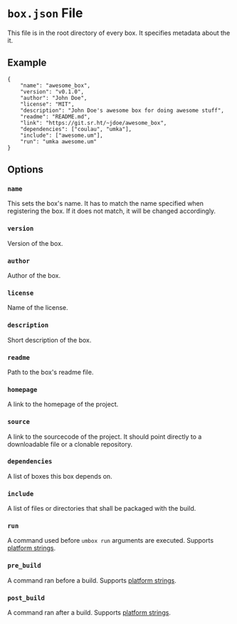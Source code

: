# `box.json` File

This file is in the root directory of every box. It specifies metadata about the it.

## Example

```
{
    "name": "awesome_box",
    "version": "v0.1.0",
    "author": "John Doe",
    "license": "MIT",
    "description": "John Doe's awesome box for doing awesome stuff",
    "readme": "README.md",
    "link": "https://git.sr.ht/~jdoe/awesome_box",
    "dependencies": ["coulau", "umka"],
    "include": ["awesome.um"],
    "run": "umka awesome.um"
}
```

## Options

### `name`

This sets the box's name. It has to match the name specified when
registering the box. If it does not match, it will be changed accordingly.

### `version`

Version of the box.

### `author`

Author of the box.

### `license`

Name of the license.

### `description`

Short description of the box.

### `readme`

Path to the box's readme file.

### `homepage`

A link to the homepage of the project.

### `source`

A link to the sourcecode of the project. It should point directly to a downloadable file or a clonable repository.

### `dependencies`

A list of boxes this box depends on.

### `include`

A list of files or directories that shall be packaged with the build.

### `run`

A command used before `umbox run` arguments are executed. Supports [platform
strings](platform-strings.md).

### `pre_build`

A command ran before a build. Supports [platform strings](platform-strings.md).

### `post_build`

A command ran after a build. Supports [platform strings](platform-strings.md).

